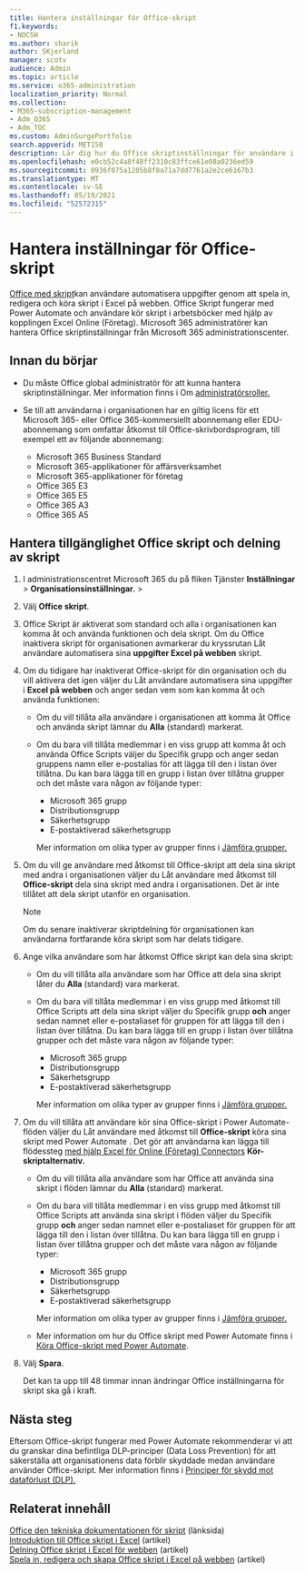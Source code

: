 ```yaml
---
title: Hantera inställningar för Office-skript
f1.keywords:
- NOCSH
ms.author: sharik
author: SKjerland
manager: scotv
audience: Admin
ms.topic: article
ms.service: o365-administration
localization_priority: Normal
ms.collection:
- M365-subscription-management
- Adm_O365
- Adm_TOC
ms.custom: AdminSurgePortfolio
search.appverid: MET150
description: Lär dig hur du Office skriptinställningar för användare i organisationen.
ms.openlocfilehash: e0cb52c4a8f48ff2310c83ffce61e08a0236ed59
ms.sourcegitcommit: 0936f075a1205b8f8a71a7dd7761a2e2ce6167b3
ms.translationtype: MT
ms.contentlocale: sv-SE
ms.lasthandoff: 05/19/2021
ms.locfileid: "52572315"
---
```

# <a name="manage-office-scripts-settings"></a>Hantera inställningar för Office-skript

[Office med skript](/office/dev/scripts)kan användare automatisera uppgifter genom att spela in, redigera och köra skript i Excel på webben. Office Skript fungerar med Power Automate och användare kör skript i arbetsböcker med hjälp av kopplingen Excel Online (Företag). Microsoft 365 administratörer kan hantera Office skriptinställningar från Microsoft 365 administrationscenter.

## <a name="before-you-begin"></a>Innan du börjar

- Du måste Office global administratör för att kunna hantera skriptinställningar. Mer information finns i Om [administratörsroller.](../add-users/about-admin-roles.md)

- Se till att användarna i organisationen har en giltig licens för ett Microsoft 365- eller Office 365-kommersiellt abonnemang eller EDU-abonnemang som omfattar åtkomst till Office-skrivbordsprogram, till exempel ett av följande abonnemang:

    - Microsoft 365 Business Standard
    - Microsoft 365-applikationer för affärsverksamhet
    - Microsoft 365-applikationer för företag
    - Office 365 E3
    - Office 365 E5
    - Office 365 A3
    - Office 365 A5

## <a name="manage-availability-of-office-scripts-and-sharing-of-scripts"></a>Hantera tillgänglighet Office skript och delning av skript

1. I administrationscentret Microsoft 365 du på fliken Tjänster **Inställningar** \> **Organisationsinställningar.** \> <a href="https://go.microsoft.com/fwlink/p/?linkid=2053743" target="_blank"></a>

2. Välj **Office skript**.

3. Office Skript är aktiverat som standard och alla i organisationen kan komma åt och använda funktionen och dela skript. Om du Office inaktivera skript för organisationen avmarkerar du kryssrutan Låt användare automatisera sina **uppgifter Excel på webben** skript.

4. Om du tidigare har inaktiverat Office-skript för din organisation och du vill aktivera det igen väljer du Låt användare automatisera sina uppgifter i **Excel på webben** och anger sedan vem som kan komma åt och använda funktionen:

    - Om du vill tillåta alla användare i organisationen att komma åt Office och använda skript lämnar du **Alla** (standard) markerat.

    - Om du bara vill tillåta medlemmar i en viss grupp att komma åt och använda Office Scripts väljer du Specifik grupp och anger sedan gruppens namn eller e-postalias för att lägga till den i listan över tillåtna. Du kan bara lägga till en grupp i listan över tillåtna grupper och det måste vara någon av följande typer:
        - Microsoft 365 grupp
        - Distributionsgrupp
        - Säkerhetsgrupp
        - E-postaktiverad säkerhetsgrupp
    
        Mer information om olika typer av grupper finns i [Jämföra grupper.](../create-groups/compare-groups.md)

5. Om du vill ge användare med åtkomst till Office-skript att dela sina skript med andra i organisationen väljer du Låt användare med åtkomst till **Office-skript** dela sina skript med andra i organisationen. Det är inte tillåtet att dela skript utanför en organisation.
 
    > [!NOTE]
    > Om du senare inaktiverar skriptdelning för organisationen kan användarna fortfarande köra skript som har delats tidigare.
 
6. Ange vilka användare som har åtkomst Office skript kan dela sina skript:
    
    - Om du vill tillåta alla användare som har Office att dela sina skript låter du **Alla** (standard) vara markerat.

    - Om du bara vill tillåta medlemmar i en viss grupp med åtkomst till Office Scripts att dela sina skript väljer du Specifik grupp **och** anger sedan namnet eller e-postaliaset för gruppen för att lägga till den i listan över tillåtna. Du kan bara lägga till en grupp i listan över tillåtna grupper och det måste vara någon av följande typer:
        - Microsoft 365 grupp
        - Distributionsgrupp
        - Säkerhetsgrupp
        - E-postaktiverad säkerhetsgrupp
    
        Mer information om olika typer av grupper finns i [Jämföra grupper.](../create-groups/compare-groups.md)

7. Om du vill tillåta att användare kör sina Office-skript i Power Automate-flöden väljer du Låt användare med åtkomst till **Office-skript** köra sina skript med Power Automate . Det gör att användarna kan lägga till flödessteg [med hjälp Excel för Online (Företag) Connectors](/connectors/excelonlinebusiness) **Kör-skriptalternativ.**

    - Om du vill tillåta alla användare som har Office att använda sina skript i flöden lämnar du **Alla** (standard) markerat.

    - Om du bara vill tillåta medlemmar i en viss grupp med åtkomst till Office Scripts att använda sina skript i flöden väljer du Specifik grupp **och** anger sedan namnet eller e-postaliaset för gruppen för att lägga till den i listan över tillåtna. Du kan bara lägga till en grupp i listan över tillåtna grupper och det måste vara någon av följande typer:
        - Microsoft 365 grupp
        - Distributionsgrupp
        - Säkerhetsgrupp
        - E-postaktiverad säkerhetsgrupp

        Mer information om olika typer av grupper finns i [Jämföra grupper.](../create-groups/compare-groups.md)

    - Mer information om hur du Office skript med Power Automate finns i [Köra Office-skript med Power Automate](/office/dev/scripts/develop/power-automate-integration).

8. Välj **Spara**.

    Det kan ta upp till 48 timmar innan ändringar Office inställningarna för skript ska gå i kraft.

## <a name="next-steps"></a>Nästa steg

Eftersom Office-skript fungerar med Power Automate rekommenderar vi att du granskar dina befintliga DLP-principer (Data Loss Prevention) för att säkerställa att organisationens data förblir skyddade medan användare använder Office-skript. Mer information finns i [Principer för skydd mot dataförlust (DLP).](/power-automate/prevent-data-loss)

## <a name="related-content"></a>Relaterat innehåll

[Office den tekniska dokumentationen för skript](/office/dev/scripts/) (länksida)\
[Introduktion till Office skript i Excel](https://support.microsoft.com/office/9fbe283d-adb8-4f13-a75b-a81c6baf163a) (artikel)\
[Delning Office skript i Excel för webben](https://support.microsoft.com/office/226eddbc-3a44-4540-acfe-fccda3d1122b) (artikel)\
[Spela in, redigera och skapa Office skript i Excel på webben](/office/dev/scripts/tutorials/excel-tutorial) (artikel)
